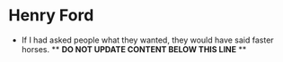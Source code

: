 Henry Ford
==========

* If I had asked people what they wanted, they would have said faster horses.
** **DO NOT UPDATE CONTENT BELOW THIS LINE** **

